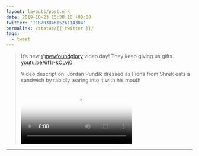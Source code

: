 ```yaml
---
layout: layouts/post.njk
date: 2019-10-23 15:38:10 +00:00
twitter: '1187030461526114304'
permalink: /status/{{ twitter }}/
tags: 
  - tweet
---
```


> It’s new [@newfoundglory](https://twitter.com/newfoundglory) video day! They keep giving us gifts. [youtu.be/6f1r-kOLvj0](https://youtu.be/6f1r-kOLvj0) 
> 
> <p class="sr-only">Video description: Jordan Pundik dressed as Fiona from Shrek eats a sandwich by rabidly tearing into it with his mouth</p>
> 
> <video controls loop preload="metadata" poster="/img/EHkt2HeU4AAuUJ9.jpg"><source src="/img/1187030461526114304-EHkt2HeU4AAuUJ9.mp4">Your browser does not support the video tag.</video>

---

